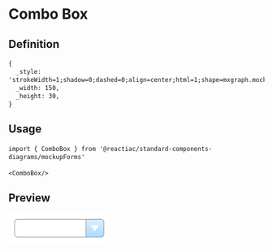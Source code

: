 # Combo Box

## Definition

```
{
  _style: 'strokeWidth=1;shadow=0;dashed=0;align=center;html=1;shape=mxgraph.mockup.forms.comboBox;strokeColor=#999999;fillColor=#ddeeff;align=left;fillColor2=#aaddff;mainText=;fontColor=#666666;fontSize=17;spacingLeft=3;',
  _width: 150,
  _height: 30,
}
```

## Usage

```
import { ComboBox } from '@reactiac/standard-components-diagrams/mockupForms'

<ComboBox/>
```

## Preview

<img src="./combo-box.png" width="200"/>
